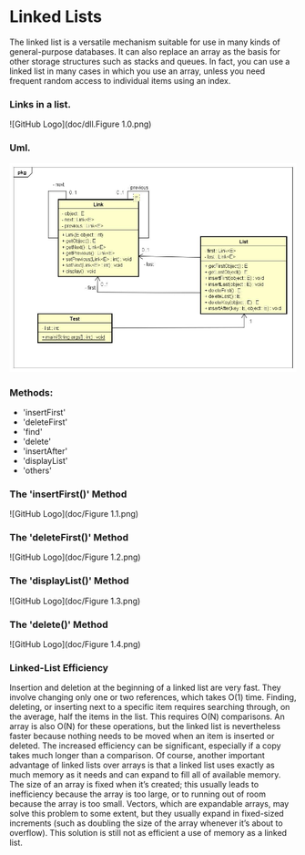 # Linked Lists
The linked list is a versatile mechanism suitable for use in
many kinds of general-purpose databases. It can also
replace an array as the basis for other storage structures
such as stacks and queues. In fact, you can use a linked list
in many cases in which you use an array, unless you need
frequent random access to individual items using an index.

### Links in a list.
![GitHub Logo](doc/dll.Figure 1.0.png)

### Uml.
![GitHub Logo](doc/dll.jpg)

### Methods:
* 'insertFirst'
* 'deleteFirst'
* 'find'
* 'delete'
* 'insertAfter'
* 'displayList'
* 'others'

### The 'insertFirst()' Method
![GitHub Logo](doc/Figure 1.1.png)

### The 'deleteFirst()' Method
![GitHub Logo](doc/Figure 1.2.png)

### The 'displayList()' Method
![GitHub Logo](doc/Figure 1.3.png)

### The 'delete()' Method
![GitHub Logo](doc/Figure 1.4.png)

### Linked-List Efficiency
 Insertion and deletion at the beginning of a linked list are very fast. They involve
changing only one or two references, which takes O(1) time.
Finding, deleting, or inserting next to a specific item requires searching through, on
the average, half the items in the list. This requires O(N) comparisons. An array is
also O(N) for these operations, but the linked list is nevertheless faster because
nothing needs to be moved when an item is inserted or deleted. The increased efficiency can be significant, especially if a copy takes much longer than a comparison.
Of course, another important advantage of linked lists over arrays is that a linked list
uses exactly as much memory as it needs and can expand to fill all of available
memory. The size of an array is fixed when it’s created; this usually leads to inefficiency because the array is too large, or to running out of room because the array is
too small. Vectors, which are expandable arrays, may solve this problem to some
extent, but they usually expand in fixed-sized increments (such as doubling the size
of the array whenever it’s about to overflow). This solution is still not as efficient a
use of memory as a linked list.

